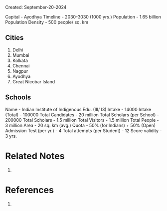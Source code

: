 Created: September-20-2024

Capital - Ayodhya
Timeline - 2030-3030 (1000 yrs.)
Population - 1.65 billion
Population Density - 500 people/ sq. km

## Cities

1. Delhi
2. Mumbai
3. Kolkata
4. Chennai
5. Nagpur
6. Ayodhya
7. Great Nicobar Island

## Schools

Name - Indian Institute of Indigenous Edu. (III/ I3)
Intake - 14000
Intake (Total) - 100000
Total Candidates - 20 million
Total Scholars (per School) - 200000
Total Scholars - 1.5 million
Total Visitors - 1.5 million
Total People - 3 million
Area - 20 sq. km (avg.)
Quota - 50% (for Indians) + 50% (Open)
Admission Test (per yr.) - 4
Total attempts (per Student) - 12
Score validity - 3 yrs.

# Related Notes

1. 
# References

1. 